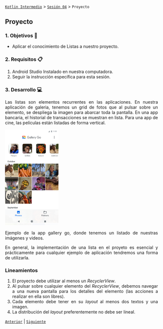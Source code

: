 [`Kotlin Intermedio`](../../Readme.md) > [`Sesión 04`](../Readme.md) > `Proyecto`

## Proyecto

<div style="text-align: justify;">

### 1. Objetivos :dart:

- Aplicar el conocimiento de Listas a nuestro proyecto.

### 2. Requisitos :clipboard:

1. Android Studio Instalado en nuestra computadora.
2. Seguir la instrucción específica para esta sesión.

### 3. Desarrollo :computer:

Las listas son elementos recurrentes en las aplicaciones. En nuestra aplicación de galeria, tenemos un grid de fotos que al pulsar sobre un elemento, se despliega la imagen para abarcar toda la pantalla. En una app bancaria, el historial de transacciones se muestran en lista. Para una app de cine, las películas están listadas de forma vertical. 

<img src="images/1.png" width="35%">

Ejemplo de la app gallery go, donde tenemos un listado de nuestras imágenes y videos. 

En general, la implementación de una lista en el proyeto es esencial y prácticamente para cualquier ejemplo de aplicación tendremos una forma de utilizarla.


### Lineamientos

1. El proyecto debe utilizar al menos un _RecyclerView_.
2. Al pulsar sobre cualquier elemento del _RecyclerView_, debemos navegar a una nueva pantalla para los detalles del elemento (las acciones a realizar en ella son libres).
3. Cada elemento debe tener en su _layout_ al menos dos textos y una imagen.
4. La distribución del _layout_ preferentemente no debe ser lineal.


[`Anterior`](../Reto-03/Readme.md) | [`Siguiente`](../Postwork/Readme.md)




</div>
